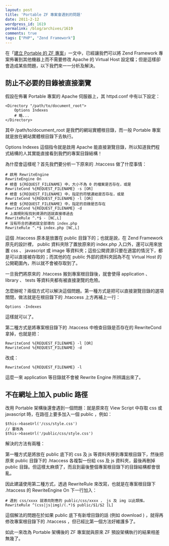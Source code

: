 ```yaml
---
layout: post
title: 'Portable ZF 專案會遇到的問題'
date: 2011-2-12
wordpress_id: 1619
permalink: /blog/archives/1619
comments: true
tags: ["PHP", "Zend Framework"]
---
```


在「[建立 Portable 的 ZF 專案](http://www.jaceju.net/blog/archives/1600)」一文中，已經讓我們可以將 Zend Framework 專案佈署到其他機器上而不需要修改 Apache 的 Virtual Host 設定檔；但是這樣卻會造成某些問題，以下我們來一一分析及解決。

<!--more-->

## 防止不必要的目錄被直接瀏覽

假設在佈署 Portable 專案的 Apache 伺服器上，其 httpd.conf 中有以下設定：

```
<Directory "/path/to/document_root">
    Options Indexes
    # 略...
</Directory>

```

其中 /path/to/document_root 是我們的網站實體根目錄，而一般 Portable 專案就是放在網站實體根目錄下去執行。

Options Indexes 這個指令就是啟用 Apache 能直接瀏覽目錄，所以知道我們程式結構的人其實能直接看到我們的專案目錄結構！

為什麼會這樣呢？首先我們要分析一下原來的 .htaccess 做了什麼事情：

```
# 啟用 RewriteEngine
RewriteEngine On
# 檢查 ${REQUEST_FILENAME} 中，大小不為 0 的檔案是否存在，或是
RewriteCond %{REQUEST_FILENAME} -s [OR]
# 檢查 ${REQUEST_FILENAME} 中，指定的符號連結是否存在，或是
RewriteCond %{REQUEST_FILENAME} -l [OR]
# 檢查 ${REQUEST_FILENAME} 中，指定的目錄是否存在
RewriteCond %{REQUEST_FILENAME} -d
# 上面規則有找到資源的話就直接導過去
RewriteRule ^.*$ - [NC,L]
# 沒有符合的連結就全部導向 index.php
RewriteRule ^.*$ index.php [NC,L]

```

這個 .htaccess 原本是放置在 public 目錄下的；也就是說，在 Zend Framework 原先的設計裡， public 資料夾除了置放原來的 index.php 入口外，還可以用來放置 css 、 javascript 或 image 等資料夾；這些公開資源只要在適當的情況下，都是可以直接被存取的；而其他的在 public 外部的資料夾因為不在 Virtual Host 的公開範圍內，所以就不會被存取到了。

一旦我們將原來的 .htaccess 搬到專案根目錄後，就會使得 application 、 library 、 tests 等資料夾都有被直接瀏覽的危險。

怎麼辦呢？兩個方式可以解決這個問題。第一種方式是把可以直接瀏覽目錄的選項關閉，做法就是在根目錄下的 .htaccess 上方再補上一行：

```
Options -Indexes

```

這樣就可以了。

第二種方式是將專案根目錄下的 .htaccess 中檢查目錄是否存在的 RewriteCond 拿掉，也就是把：

```
RewriteCond %{REQUEST_FILENAME} -l [OR]
RewriteCond %{REQUEST_FILENAME} -d

```

改成：

```
RewriteCond %{REQUEST_FILENAME} -l

```

這麼一來 application 等目錄就不會被 Rewrite Engine 所辨識出來了。

## 不在網址上加入 public 路徑

改用 Portable 架構後還會遇到一個問題：就是原來在 View Script 中存取 css 或 javascript 時，在路徑上要多加入一個 public ，例如：

```
$this->baseUrl('/css/style.css')
// 要改為
$this->baseUrl('/public/css/style.css')

```

解決的方法有兩種：

第一種方式是將放在 public 底下的 css 及 js 等資料夾移到專案根目錄下，然後把原來 public 目錄下的 .htaccess 各複製一份給 css 及 js 資料夾，最後再刪掉 public 目錄。但這樣太麻煩了，而且到最後整個專案根目錄下的目錄結構都會很亂。

因此建議使用第二種方式，透過 RewriteRule 來改寫，也就是在專案根目錄下 .htaccess 的 RewriteEngine On 下一行加入：

```
# 遇到 css/xxxx 就導向對應的 public/css/xxxx ， js 及 img 以此類推。
RewriteRule ^(css|js|img)/(.*)$ public/$1/$2 [L]

```

這個解法的問題在於如果 public 底下有新增目錄的話 (例如 download ) ，就得再修改專案根目錄下的 .htaccess ，但已經比第一個方法好維護多了。

如此一來改為 Portable 架構後的 ZF 專案就與原來 ZF 預設架構執行的結果相差無幾了。
